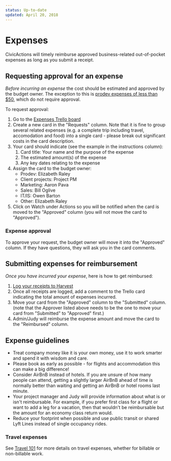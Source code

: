 ```yaml
---
status: Up-to-date
updated: April 20, 2018
---
```


# Expenses

CivicActions will timely reimburse approved business-related out-of-pocket expenses as long as you submit a receipt.

## Requesting approval for an expense

*Before incurring an expense* the cost should be estimated and approved by the budget owner. The exception to this is [prodev expenses of less than $50](prodev.md#prodev-faqs), which do not require approval.

To request approval:

1. Go to the [Expenses Trello board](https://trello.com/b/2b6lZZ2Q/expenses)
2. Create a new card in the "Requests" column. Note that it is fine to group several related expenses (e.g. a complete trip including travel, accomodation and food) into a single card - please break out significant costs in the card description.
3. Your card should indicate (see the example in the instructions column):
   1. Card title: Your name and the purpose of the expense
   2. The estimated amount(s) of the expense
   3. Any key dates relating to the expense
4. Assign the card to the budget owner:
   * Prodev: Elizabeth Raley
   * Client projects: Project PM
   * Marketing: Aaron Pava
   * Sales: Bill Oglive
   * IT/IS: Owen Barton
   * Other: Elizabeth Raley
6. Click on Watch under Actions so you will be notified when the card is moved to the "Approved" column (you will not move the card to "Approved").

### Expense approval

To approve your request, the budget owner will move it into the "Approved" column. If they have questions, they will ask you in the card comments.

## Submitting expenses for reimbursement

*Once you have incurred your expense*, here is how to get reimbursed:

1. [Log your receipts to Harvest](../04-how-we-work/tools/harvest.md#tracking-expenses)
2. Once all receipts are logged, add a comment to the Trello card indicating the total amount of expenses incurred.
3. Move your card from the "Approved" column to the "Submitted" column. (note that the Approver listed above needs to be the one to move your card from "Submitted" to "Approved" first.)
4. Admin/Judy will reimburse the expense amount and move the card to the "Reimbursed" column.

## Expense guidelines

* Treat company money like it is your own money, use it to work smarter and spend it with wisdom and care.
* Please book as early as possible - for flights and accommodation this can make a big difference!
* Consider AirBnB instead of hotels. If you are unsure of how many people can attend, getting a slightly larger AirBnB ahead of time is normally better than waiting and getting an AirBnB or hotel rooms last minute.
* Your project manager and Judy will provide information about what is or isn't reimbursable. For example, if you prefer first class for a flight or want to add a leg for a vacation, then that wouldn't be reimbursable but the amount for an economy class return would.
* Reduce your footprint when possible and use public transit or shared Lyft Lines instead of single occupancy rides. 

### Travel expenses 

See [Travel 101](travel-101.md) for more details on travel expenses, whether for billable or non-billable work.
